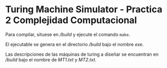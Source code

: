 # Turing Machine Simulator - Practica 2 Complejidad Computacional

Para compilar, situese en */build* y ejecute el comando ```make```.

El ejecutable se genera en el directorio */build* bajo el nombre *exe*.

Las descripciones de las máquinas de turing a diseñar se encuentran en */build* bajo el nombre de *MT1.txt* y *MT2.txt*.